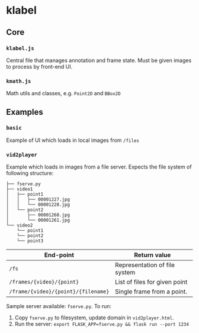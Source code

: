 # klabel

## Core

### `klabel.js`
Central file that manages annotation and frame state. Must be given images to process by front-end UI.

### `kmath.js`
Math utils and classes, e.g. `Point2D` and `BBox2D`

## Examples

### `basic`
Example of UI which loads in local images from `/files`

### `vid2player`
Example which loads in images from a file server. Expects the file system of following structure:

```
├── fserve.py
├── video1
│   ├── point1
│   │   ├── 00001227.jpg
│   │   └── 00001228.jpg
│   └── point2
│       ├── 00001260.jpg
│       └── 00001261.jpg
└── video2
    └── point1
    └── point2
    └── point3
```

| End-point                           | Return value |
|-------------------------------------|---------------------------------------|
| `/fs`                               | Representation of file system |
| `/frames/{video}/{point}`           | List of files for given point |
| `/frame/{video}/{point}/{filename}` | Single frame from a point.  |

Sample server available: `fserve.py`. To run:
1. Copy `fserve.py` to filesystem, update domain in `vid2player.html`.
2. Run the server: `export FLASK_APP=fserve.py && flask run --port 1234`
